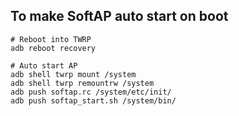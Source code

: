 ## To make SoftAP auto start on boot
```shell
# Reboot into TWRP
adb reboot recovery

# Auto start AP
adb shell twrp mount /system
adb shell twrp remountrw /system
adb push softap.rc /system/etc/init/
adb push softap_start.sh /system/bin/
```
